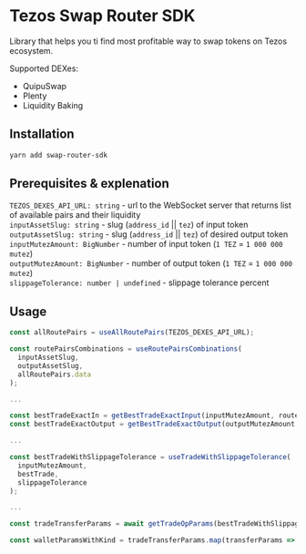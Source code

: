 # Tezos Swap Router SDK

Library that helps you ti find most profitable way to swap tokens on Tezos ecosystem.  

Supported DEXes:
 - QuipuSwap
 - Plenty
 - Liquidity Baking

## Installation

```bash
yarn add swap-router-sdk
```

## Prerequisites & explenation

`TEZOS_DEXES_API_URL: string` - url to the WebSocket server that returns list of available pairs and their liquidity  
`inputAssetSlug: string` - slug (`address_id` || `tez`) of input token  
`outputAssetSlug: string` - slug (`address_id` || `tez`) of desired output token  
`inputMutezAmount: BigNumber` - number of input token (`1 TEZ` = `1 000 000 mutez`)  
`outputMutezAmount: BigNumber` - number of output token (`1 TEZ` = `1 000 000 mutez`)  
`slippageTolerance: number | undefined` - slippage tolerance percent

## Usage

```TypeScript
const allRoutePairs = useAllRoutePairs(TEZOS_DEXES_API_URL);

const routePairsCombinations = useRoutePairsCombinations(
  inputAssetSlug,
  outputAssetSlug,
  allRoutePairs.data
);

...

const bestTradeExactIn = getBestTradeExactInput(inputMutezAmount, routePairsCombinations);
const bestTradeExactOutput = getBestTradeExactOutput(outputMutezAmount, routePairsCombinations);

...

const bestTradeWithSlippageTolerance = useTradeWithSlippageTolerance(
  inputMutezAmount,
  bestTrade,
  slippageTolerance
);

...

const tradeTransferParams = await getTradeOpParams(bestTradeWithSlippageTolerance, account.publicKeyHash, tezos);

const walletParamsWithKind = tradeTransferParams.map(transferParams => parseTransferParamsToParamsWithKind(transferParams));
```
